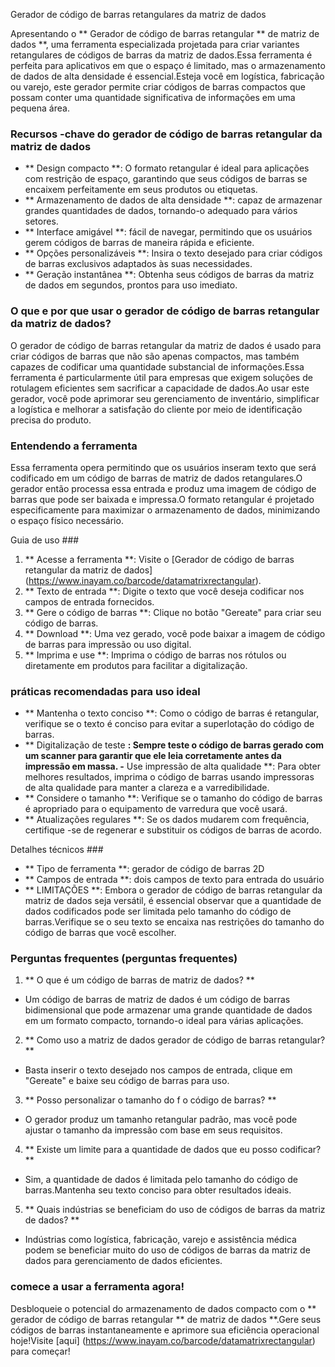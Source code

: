 Gerador de código de barras retangulares da matriz de dados

Apresentando o ** Gerador de código de barras retangular ** de matriz de dados **, uma ferramenta especializada projetada para criar variantes retangulares de códigos de barras da matriz de dados.Essa ferramenta é perfeita para aplicativos em que o espaço é limitado, mas o armazenamento de dados de alta densidade é essencial.Esteja você em logística, fabricação ou varejo, este gerador permite criar códigos de barras compactos que possam conter uma quantidade significativa de informações em uma pequena área.

### Recursos -chave do gerador de código de barras retangular da matriz de dados

- ** Design compacto **: O formato retangular é ideal para aplicações com restrição de espaço, garantindo que seus códigos de barras se encaixem perfeitamente em seus produtos ou etiquetas.
- ** Armazenamento de dados de alta densidade **: capaz de armazenar grandes quantidades de dados, tornando-o adequado para vários setores.
- ** Interface amigável **: fácil de navegar, permitindo que os usuários gerem códigos de barras de maneira rápida e eficiente.
- ** Opções personalizáveis ​​**: Insira o texto desejado para criar códigos de barras exclusivos adaptados às suas necessidades.
- ** Geração instantânea **: Obtenha seus códigos de barras da matriz de dados em segundos, prontos para uso imediato.

### O que e por que usar o gerador de código de barras retangular da matriz de dados?

O gerador de código de barras retangular da matriz de dados é usado para criar códigos de barras que não são apenas compactos, mas também capazes de codificar uma quantidade substancial de informações.Essa ferramenta é particularmente útil para empresas que exigem soluções de rotulagem eficientes sem sacrificar a capacidade de dados.Ao usar este gerador, você pode aprimorar seu gerenciamento de inventário, simplificar a logística e melhorar a satisfação do cliente por meio de identificação precisa do produto.

### Entendendo a ferramenta

Essa ferramenta opera permitindo que os usuários inseram texto que será codificado em um código de barras de matriz de dados retangulares.O gerador então processa essa entrada e produz uma imagem de código de barras que pode ser baixada e impressa.O formato retangular é projetado especificamente para maximizar o armazenamento de dados, minimizando o espaço físico necessário.

Guia de uso ###

1. ** Acesse a ferramenta **: Visite o [Gerador de código de barras retangular da matriz de dados] (https://www.inayam.co/barcode/datamatrixrectangular).
2. ** Texto de entrada **: Digite o texto que você deseja codificar nos campos de entrada fornecidos.
3. ** Gere o código de barras **: Clique no botão "Gereate" para criar seu código de barras.
4. ** Download **: Uma vez gerado, você pode baixar a imagem de código de barras para impressão ou uso digital.
5. ** Imprima e use **: Imprima o código de barras nos rótulos ou diretamente em produtos para facilitar a digitalização.

### práticas recomendadas para uso ideal

- ** Mantenha o texto conciso **: Como o código de barras é retangular, verifique se o texto é conciso para evitar a superlotação do código de barras.
- ** Digitalização de teste **: Sempre teste o código de barras gerado com um scanner para garantir que ele leia corretamente antes da impressão em massa.
-** Use impressão de alta qualidade **: Para obter melhores resultados, imprima o código de barras usando impressoras de alta qualidade para manter a clareza e a varredibilidade.
- ** Considere o tamanho **: Verifique se o tamanho do código de barras é apropriado para o equipamento de varredura que você usará.
- ** Atualizações regulares **: Se os dados mudarem com frequência, certifique -se de regenerar e substituir os códigos de barras de acordo.

Detalhes técnicos ###

- ** Tipo de ferramenta **: gerador de código de barras 2D
- ** Campos de entrada **: dois campos de texto para entrada do usuário
- ** LIMITAÇÕES **: Embora o gerador de código de barras retangular da matriz de dados seja versátil, é essencial observar que a quantidade de dados codificados pode ser limitada pelo tamanho do código de barras.Verifique se o seu texto se encaixa nas restrições do tamanho do código de barras que você escolher.

### Perguntas frequentes (perguntas frequentes)

1. ** O que é um código de barras de matriz de dados? **
- Um código de barras de matriz de dados é um código de barras bidimensional que pode armazenar uma grande quantidade de dados em um formato compacto, tornando-o ideal para várias aplicações.

2. ** Como uso a matriz de dados gerador de código de barras retangular? **
- Basta inserir o texto desejado nos campos de entrada, clique em "Gereate" e baixe seu código de barras para uso.

3. ** Posso personalizar o tamanho do f o código de barras? **
- O gerador produz um tamanho retangular padrão, mas você pode ajustar o tamanho da impressão com base em seus requisitos.

4. ** Existe um limite para a quantidade de dados que eu posso codificar? **
- Sim, a quantidade de dados é limitada pelo tamanho do código de barras.Mantenha seu texto conciso para obter resultados ideais.

5. ** Quais indústrias se beneficiam do uso de códigos de barras da matriz de dados? **
- Indústrias como logística, fabricação, varejo e assistência médica podem se beneficiar muito do uso de códigos de barras da matriz de dados para gerenciamento de dados eficientes.

### comece a usar a ferramenta agora!

Desbloqueie o potencial do armazenamento de dados compacto com o ** gerador de código de barras retangular ** de matriz de dados **.Gere seus códigos de barras instantaneamente e aprimore sua eficiência operacional hoje!Visite [aqui] (https://www.inayam.co/barcode/datamatrixrectangular) para começar!